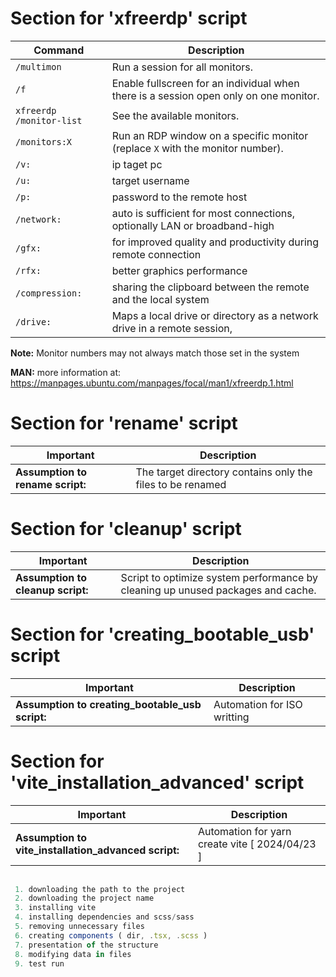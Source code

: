 
# Section for 'xfreerdp' script

| Command                                          | Description                                                                                          |
|--------------------------------------------------|------------------------------------------------------------------------------------------------------|
| `/multimon`                                      | Run a session for all monitors.                                                                      |
| `/f`                                             | Enable fullscreen for an individual when there is a session open only on one monitor.                |
| `xfreerdp /monitor-list`                         | See the available monitors.                                                                          |
| `/monitors:X`                                    | Run an RDP window on a specific monitor (replace `X` with the monitor number).                       |
| `/v:`                                            | ip taget pc                                                                                          |
| `/u:`                                            | target username                                                                                      |
| `/p:`                                            | password to the remote host                                                                          |
| `/network:`                                      | auto is sufficient for most connections, optionally LAN or broadband-high                            |
| `/gfx:`                                          | for improved quality and productivity during remote connection                                       |
| `/rfx:`                                          | better graphics performance                                                                          |
| `/compression:`                                  | sharing the clipboard between the remote and the local system                                        |
| `/drive:`                                        | Maps a local drive or directory as a network drive in a remote session,                              |


**Note:** Monitor numbers may not always match those set in the system

**MAN:** more information at: https://manpages.ubuntu.com/manpages/focal/man1/xfreerdp.1.html




# Section for 'rename' script


| Important                                        | Description                                                                                          |
|--------------------------------------------------|------------------------------------------------------------------------------------------------------|
| **Assumption to rename script:**                 | The target directory contains only the files to be renamed                                           |
 
 


# Section for 'cleanup' script


| Important                                        | Description                                                                                          |
|--------------------------------------------------|------------------------------------------------------------------------------------------------------|
| **Assumption to cleanup script:**                | Script to optimize system performance by cleaning up unused packages and cache.                      | 


# Section for 'creating_bootable_usb' script


| Important                                        | Description                                                                                          |
|--------------------------------------------------|------------------------------------------------------------------------------------------------------|
| **Assumption to creating_bootable_usb script:**       | Automation for ISO writting                                                                          |


# Section for 'vite_installation_advanced' script


| Important                                        | Description                                                                                          |
|--------------------------------------------------|------------------------------------------------------------------------------------------------------|
| **Assumption to vite_installation_advanced script:**       | Automation for yarn create vite [ 2024/04/23 ]                                                       |


```js
 
 1. downloading the path to the project
 2. downloading the project name
 3. installing vite
 4. installing dependencies and scss/sass
 5. removing unnecessary files
 6. creating components ( dir, .tsx, .scss )
 7. presentation of the structure
 8. modifying data in files
 9. test run
 
```




